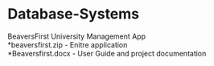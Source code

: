 # Database-Systems

BeaversFirst University Management App <br/>
*beaversfirst.zip - Enitre application <br/>
*Beaversfirst.docx - User Guide and project documentation
